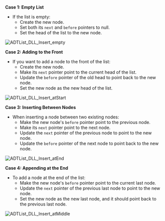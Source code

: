
**Case 1: Empty List**
- If the list is empty:
  - Create the new node.
  - Set both its `next` and `before` pointers to null.
  - Set the head of the list to the new node.

[//]: # ([Block] Insert when the list is empty gif)
![ADTList_DLL_Insert_empty](https://github.com/Osraj/CSC212_Course/assets/46506381/2666e02a-105f-460c-a9f7-ef5835a57f01)


**Case 2: Adding to the Front**
- If you want to add a node to the front of the list:
  - Create the new node.
  - Make its `next` pointer point to the current head of the list.
  - Update the `before` pointer of the old head to point back to the new node.
  - Set the new node as the new head of the list.

[//]: # ([Block] Insert when at the start of a list gif)
![ADTList_DLL_Insert_atStart](https://github.com/Osraj/CSC212_Course/assets/46506381/b6171765-71c1-4960-9b05-de4c37496acd)


**Case 3: Inserting Between Nodes**
- When inserting a node between two existing nodes:
  - Make the new node's `before` pointer point to the previous node.
  - Make its `next` pointer point to the next node.
  - Update the `next` pointer of the previous node to point to the new node.
  - Update the `before` pointer of the next node to point back to the new node.

[//]: # ([Block] Insert when at the middle of a list gif)
![ADTList_DLL_Insert_atEnd](https://github.com/Osraj/CSC212_Course/assets/46506381/43b329a1-a581-4d9f-a589-ca0c614239d4)


**Case 4: Appending at the End**
- To add a node at the end of the list:
  - Make the new node's `before` pointer point to the current last node.
  - Update the `next` pointer of the previous last node to point to the new node.
  - Set the new node as the new last node, and it should point back to the previous last node.

[//]: # ([Block] Insert when at the end of a list gif)
![ADTList_DLL_Insert_atMiddle](https://github.com/Osraj/CSC212_Course/assets/46506381/acffda72-2c4f-44e9-b773-eb50da9fbf08)
